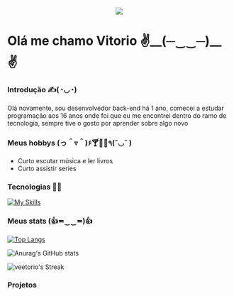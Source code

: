 <h1 align="center"><img src="https://i.pinimg.com/originals/8f/a8/32/8fa832bac73a195a8f605e150eb711b7.gif">
<h1>Olá me chamo Vitorio  ✌️__(─‿‿─)__✌️</h1>
  
<h3>Introdução ✍(◔◡◔) </h3>
<p>Olá novamente, sou desenvolvedor back-end há 1 ano, comecei a estudar programação aos 16 anos onde foi que eu me encontrei dentro do ramo de tecnologia, sempre tive o gosto por aprender sobre algo novo</p>
<h3>Meus hobbys (っ＾▿＾)۶🍸🌟🍺٩(˘◡˘ )</h3>
<ul>
  <li>Curto escutar música e ler livros</li>
  <li>Curto assistir series</li>
</ul>
<h3>Tecnologias 👨‍💻</h3>


[![My Skills](https://skillicons.dev/icons?i=java,spring,mysql,cs,jsperline=3)](https://skillicons.dev)

<h3>Meus stats (👍≖‿‿≖)👍</h3> 

[![Top Langs](https://github-readme-stats.vercel.app/api/top-langs/?username=veetorio&layout=compact&theme=radical)](https://github.com/anuraghazra/github-readme-stats)

![Anurag's GitHub stats](https://github-readme-stats.vercel.app/api?username=Veetorio&show_icons=true&theme=radical)

![veetorio's Streak](https://github-readme-streak-stats.herokuapp.com/?user=veetorio&theme=radical&hide_border=false)



<h3>Projetos</h3>



